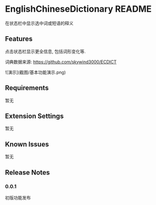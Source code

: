 # EnglishChineseDictionary README

在状态栏中显示选中词或短语的释义

## Features

点击状态栏显示更全信息, 包括词形变化等.

词典数据来源: https://github.com/skywind3000/ECDICT

\!\[演示\]\(截图/基本功能演示.png\)

## Requirements

暂无

## Extension Settings

暂无

## Known Issues

暂无

## Release Notes

### 0.0.1

初版功能发布
